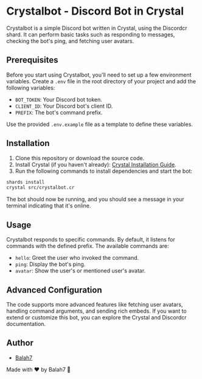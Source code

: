 # Crystalbot - Discord Bot in Crystal

Crystalbot is a simple Discord bot written in Crystal, using the Discordcr shard. It can perform basic tasks such as responding to messages, checking the bot's ping, and fetching user avatars.

## Prerequisites

Before you start using Crystalbot, you'll need to set up a few environment variables. Create a `.env` file in the root directory of your project and add the following variables:

- `BOT_TOKEN`: Your Discord bot token.
- `CLIENT_ID`: Your Discord bot's client ID.
- `PREFIX`: The bot's command prefix.

Use the provided `.env.example` file as a template to define these variables.

## Installation

1. Clone this repository or download the source code.
2. Install Crystal (if you haven't already): [Crystal Installation Guide](https://crystal-lang.org/install/).
3. Run the following commands to install dependencies and start the bot:

```bash
shards install
crystal src/crystalbot.cr
```

The bot should now be running, and you should see a message in your terminal indicating that it's online.

## Usage

Crystalbot responds to specific commands. By default, it listens for commands with the defined prefix. The available commands are:

- `hello`: Greet the user who invoked the command.
- `ping`: Display the bot's ping.
- `avatar`: Show the user's or mentioned user's avatar.

## Advanced Configuration

The code supports more advanced features like fetching user avatars, handling command arguments, and sending rich embeds. If you want to extend or customize this bot, you can explore the Crystal and Discordcr documentation.

## Author

- [Balah7](https://github.com/balah7)

Made with ❤️ by Balah7 🍬
